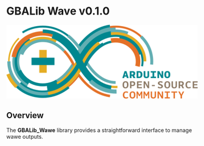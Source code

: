 # GBALib Wave v0.1.0

![Arduino Logo](./extras/ArduinoCommunityLogo.png)

## Overview
The **GBALib_Wawe** library provides a straightforward interface to manage wawe outputs.

